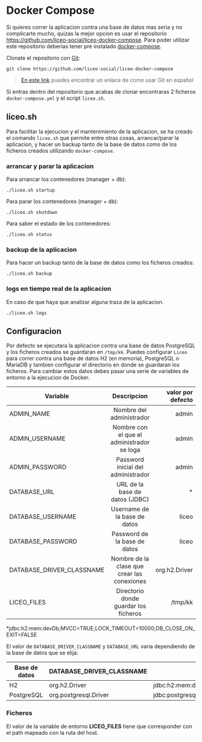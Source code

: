 # Docker Compose

Si quieres correr la aplicacion contra una base de datos mas seria y no complicarte mucho, quizas la mejor opcion es usar el repositorio https://github.com/liceo-social/liceo-docker-compose. Para poder utilizar este repositorio deberias tener pre instalado [docker-compose](https://docs.docker.com/compose/).

Clonate el repositorio con [Git](https://git-scm.com/):

```shell
git clone https://github.com/liceo-social/liceo-docker-compose
```

> [En este link](https://git-scm.com/book/es/v2) puedes encontrar un enlace de como usar Git en español

Si entras dentro del repositorio que acabas de clonar encontraras 2 ficheros `docker-compose.yml` y el script `liceo.sh`.

## liceo.sh

Para facilitar la ejecucion y el mantenimiento de la aplicacion, se ha creado el comando `liceo.sh` que permite entre otras cosas, arrancar/parar la aplicacion, y hacer un backup tanto de la base de datos como de los ficheros creados utilizando `docker-compose`.

### arrancar y parar la aplicacion

Para arrancar los contenedores (manager + db):

```shell
./liceo.sh startup
```

Para parar los contenedores (manager + db):

```shell
./liceo.sh shutdown
```

Para saber el estado de los contenedores:

```shell
./liceo.sh status
```

### backup de la aplicacion

Para hacer un backup tanto de la base de datos como los ficheros creados:

```shell
./liceo.sh backup
```

### logs en tiempo real de la aplicacion

En caso de que haya que analizar alguna traza de la aplicacion.

```shell
./liceo.sh logs
```

## Configuracion

Por defecto se ejecutara la aplicacion contra una base de datos PostgreSQL y los ficheros creados se guardaran en `/tmp/kk`. Puedes configurar `Liceo` para correr contra una base de datos H2 (en memoria), PostgreSQL o MariaDB y tambien configurar el directorio en donde se guardaran los ficheros. Para cambiar estos datos debes pasar una serie de variables de entorno a la ejecucion de Docker.

| Variable        | Descripcion                                  | valor por defecto|
| --------------- |:--------------------------------------------:| ----------------:|
| ADMIN_NAME      | Nombre del administrador                     | admin            |
| ADMIN_USERNAME  | Nombre con el que el administrador se loga   | admin            |
| ADMIN_PASSWORD  | Password inicial del administrador           | admin            |
| DATABASE_URL    | URL de la base de datos (JDBC)               | *                |
| DATABASE_USERNAME | Username de la base de datos               | liceo            |
| DATABASE_PASSWORD | Password de la base de datos               | liceo            |
| DATABASE_DRIVER_CLASSNAME | Nombre de la clase que crear las conexiones | org.h2.Driver |
| LICEO_FILES      | Directorio donde guardar los ficheros      | /tmp/kk          |

*jdbc:h2:mem:devDb;MVCC=TRUE;LOCK_TIMEOUT=10000;DB_CLOSE_ON_EXIT=FALSE

El valor de `DATABASE_DRIVER_CLASSNAME` y `DATABASE_URL` varia dependiendo de la base de datos que se elija:

| Base de datos | DATABASE_DRIVER_CLASSNAME | DATABASE_URL |
| --------------|---------------------------|--------------|
| H2            | org.h2.Driver             | jdbc:h2:mem:devDb;MVCC=TRUE;LOCK_TIMEOUT=10000;DB_CLOSE_ON_EXIT=FALSE} |
| PostgreSQL    | org.postgresql.Driver     | jdbc:postgresql://host[:puerto]/basededatos |

### Ficheros

El valor de la variable de entorno **LICEO_FILES** tiene que corresponder con el path mapeado con la ruta del host.